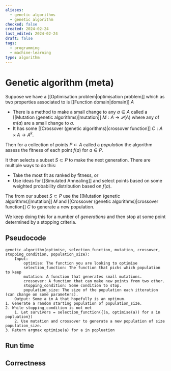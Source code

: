 ```yaml
---
aliases:
  - genetic algorithms
  - genetic algorithm
checked: false
created: 2024-02-24
last_edited: 2024-02-24
draft: false
tags:
  - programming
  - machine-learning
type: algorithm
---
```

# Genetic algorithm (meta)

Suppose we have a [[Optimisation problem|optimisation problem]] which as two properties associated to is [[Function domain|domain]] $A$ 
- There is a method to make a small change to any $a \in A$ called a [[Mutation (genetic algorithms)|mutation]] $M: A \rightarrow \mathcal{P}(A)$ where any of $m(a)$ are a small change to $a$. 
- It has some [[Crossover (genetic algorithms)|crossover function]] $C: A \times A \rightarrow A^k$.

Then for a collection of points $P \subset A$ called a *population* the algorithm assess the fitness of each point $f(a)$ for $a \in P$.

It then selects a subset $S \subset P$ to make the next generation. There are multiple ways to do this:
- Take the most fit as ranked by fitness, or
- Use ideas for [[Simulated Annealing]] and select points based on some weighted probability distribution based on $f(a)$.

The from our subset $S \subset P$ use the [[Mutation (genetic algorithms)|mutation]] $M$ and [[Crossover (genetic algorithms)|crossover function]] $C$ to generate a new population.  

We keep doing this for a number of *generations* and then stop at some point determined by a stopping criteria.
## Pseudocode

```pseudocode
genetic_algorithm(optimise, selection_function, mutation, crossover, stopping_condition, population_size):
	Input:
		optimise: The function you are looking to optimise
		selection_function: The function that picks which population to keep
		mutation: A function that generates small mutations.
		crossover: A function that can make new points from two other.
		stopping_condition: Some condition to stop.
		population_size: The size of the population each itteration (can change on some parameters).
	Output: Some a in A that hopefully is an optimum.
1. Generate a random starting population of population_size.
2. While stopping_condition is not met
	1. Let survivors = selection_function({(a, optimise(a)) for a in popluation})
	2. Use mutation and crossover to generate a new population of size population_size.
3. Return argmax optimise(a) for a in popluation
```

## Run time



## Correctness

